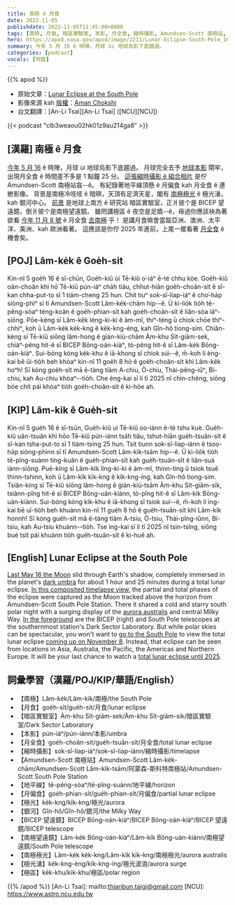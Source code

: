 ```yaml
---
title: 南極 ê 月食
date: 2022-11-05
publishdate: 2022-11-05T11:45:00+0800
tags: [南極, 月食, 暗區實驗室, 本影, 月全食, 縮時攝影, Amundsen-Scott 南極站, 地平線, 月偏食, 極光, 銀河, BICEP 望遠鏡, 南極望遠鏡, 南極極光, 極光湧, 極區]
hero: https://apod.nasa.gov/apod/image/2211/Lunar-Eclipse-South-Pole_1024.jpg
summary: 今年 5 月 16 ê 時陣，月球 ùi 地球烏影下底趨過。
categories: [podcast]
vocals: [阿錕]
---
```


{{% apod %}}

- 原始文章：[Lunar Eclipse at the South Pole](https://apod.nasa.gov/apod/ap221105.html)
- 影像來源 kah [版權][copyright]：[Aman Chokshi](https://www.instagram.com/aman_chokshi)
- 台文翻譯：[An-Li Tsai][An-Li Tsai] ([NCU][NCU])

{{< podcast "clb3weaou02hk01z9au214ga8" >}}

## [漢羅] 南極 ê 月食
[今年 5 月 16][Last May 16 the Moon] ê 時陣，月球 ùi 地球烏影下底趨過。
月球完全去予 [地球本影][dark umbra t] 閘牢，出現月全食 ê 時間差不多是 1 點鐘 25 分。
[這張縮時攝影 ê 組合相片][In this composited timelapse view] 是佇 Amundsen-Scott 南極站翕--ê。
有紀錄著地平線頂懸 ê 月偏食 kah 月全食 ê 連紲影像。
背景是南極冷吱吱 ê 暗暝，天頂有足濟天星，閣有 [南極極光][aurora australis t] ê 極光湧，kah 銀河中心。
[前景][In the foreground t] 是地球上南方 ê 研究站 暗區實驗室，正爿彼个是 BICEP 望遠鏡，倒爿彼个是南極望遠鏡。
雖罔講極區 ê 夜空是足媠--ê，毋過你應該袂為著欲看 [今年 11 月 8 號][coming up on November 8] ê 月全食 [去南極][go to the South Pole] 乎！
是講月食嘛會當踮亞洲、澳洲、太平洋、美洲、kah 歐洲看著。
這應該是你佇 2025 年進前，上尾一擺看著 [月全食][total lunar eclipse until 2025] ê 機會矣。

## [POJ] Lâm-ke̍k ê Goe̍h-si̍t
Kin-nî 5 goe̍h 16 ê sî-chūn, Goe̍h-kiû ùi Tē-kiû o͘-iáⁿ ē-té chhu kòe.
Goe̍h-kiû oân-choân khì hō͘ Tē-kiû pún-iáⁿ cha̍h tiâu, chhut-hiān goe̍h-choân-si̍t ê sî-kan chha-put-to sī 1 tiám-cheng 25 hun.
Chit tiuⁿ sok-sî-liap-iáⁿ ê cho͘-ha̍p siòng-phìⁿ sī tī Amundsen-Scott Lâm-ke̍k-chām hip--ê.
Ū kì-lio̍k tio̍h tē-pêng-sòaⁿ téng-koân ê goe̍h-phian-si̍t kah goe̍h-choân-si̍t ê liân-sòa iáⁿ-siōng.
Pōe-kéng sī Lâm-ke̍k léng-ki-ki ê àm-mî, thiⁿ-téng ū chiok chōe thiⁿ-chhiⁿ, koh ū Lâm-ke̍k ke̍k-kng ê ke̍k-kng-éng, kah Gîn-hô tiong-sim.
Chiân-kéng sī Tē-kiû siōng lâm-hong ê gián-kiù-chām Àm-khu Si̍t-giām-sek, chiàⁿ-pêng hit-ê sī BICEP Bōng-oán-kiàⁿ, tò-pêng hit-ê sī Lâm-ke̍k Bōng-oán-kiàⁿ.
Sui-bóng kóng ke̍k-khu ê iā-khong sī chiok súi--ê, m̄-koh lí èng-kai bē ūi-tio̍h beh khòaⁿ kin-nî 11 goe̍h 8 hō ê goe̍h-choân-si̍t khì Lâm-ke̍k hoⁿh!
Sī kóng goe̍h-si̍t mā ē-tàng tiàm A-chiu, Ò-chiu, Thài-pêng-iûⁿ, Bí-chiu, kah Au-chiu khòaⁿ--tio̍h.
Che èng-kai sī lí tī 2025 nî chìn-chêng, siōng bóe chi̍t pái khòaⁿ tio̍h goe̍h-choân-si̍t ê ki-hōe ah.

## [KIP] Lâm-ki̍k ê Gue̍h-si̍t
Kin-nî 5 gue̍h 16 ê sî-tsūn, Gue̍h-kiû uì Tē-kiû oo-iánn ē-té tshu kuè.
Gue̍h-kiû uân-tsuân khì hōo Tē-kiû pún-iánn tsa̍h tiâu, tshut-hiān gue̍h-tsuân-si̍t ê sî-kan tsha-put-to sī 1 tiám-tsing 25 hun.
Tsit tiunn sok-sî-liap-iánn ê tsoo-ha̍p siòng-phìnn sī tī Amundsen-Scott Lâm-ki̍k-tsām hip--ê.
Ū kì-lio̍k tio̍h tē-pîng-suànn tíng-kuân ê gue̍h-phian-si̍t kah gue̍h-tsuân-si̍t ê liân-suà iánn-siōng.
Puē-kíng sī Lâm-ki̍k líng-ki-ki ê àm-mî, thinn-tíng ū tsiok tsuē thinn-tshinn, koh ū Lâm-ki̍k ki̍k-kng ê ki̍k-kng-íng, kah Gîn-hô tiong-sim.
Tsiân-kíng sī Tē-kiû siōng lâm-hong ê gián-kiù-tsām Àm-khu Si̍t-giām-sik, tsiànn-pîng hit-ê sī BICEP Bōng-uán-kiànn, tò-pîng hit-ê sī Lâm-ki̍k Bōng-uán-kiànn.
Sui-bóng kóng ki̍k-khu ê iā-khong sī tsiok suí--ê, m̄-koh lí ìng-kai bē uī-tio̍h beh khuànn kin-nî 11 gue̍h 8 hō ê gue̍h-tsuân-si̍t khì Lâm-ki̍k honnh!
Sī kóng gue̍h-si̍t mā ē-tàng tiàm A-tsiu, Ò-tsiu, Thài-pîng-iûnn, Bí-tsiu, kah Au-tsiu khuànn--tio̍h.
Tse ìng-kai sī lí tī 2025 nî tsìn-tsîng, siōng bué tsi̍t pái khuànn tio̍h gue̍h-tsuân-si̍t ê ki-huē ah.

## [English] Lunar Eclipse at the South Pole
[Last May 16 the Moon][Last May 16 the Moon] slid through Earth's shadow, completely immersed in the planet's [dark umbra][dark umbra e] for about 1 hour and 25 minutes during a total lunar eclipse.
[In this composited timelapse view][In this composited timelapse view], the partial and total phases of the eclipse were captured as the Moon tracked above the horizon from Amundsen-Scott South Pole Station.
There it shared a cold and starry south polar night with a surging display of the [aurora australis][aurora australis e] and central Milky Way.
[In the foreground][In the foreground e] are the BICEP (right) and South Pole telescopes at the southernmost station's Dark Sector Laboratory.
But while polar skies can be spectacular, you won't want to [go to the South Pole][go to the South Pole] to view the total lunar eclipse [coming up on November 8][coming up on November 8].
Instead, that eclipse can be seen from locations in Asia, Australia, the Pacific, the Americas and Northern Europe.
It will be your last chance to watch a [total lunar eclipse until 2025][total lunar eclipse until 2025].


## 詞彙學習（漢羅/POJ/KIP/華語/English）
- 【南極】Lâm-ke̍k/Lâm-ki̍k/南極/the South Pole
- 【月食】goe̍h-si̍t/gue̍h-si̍t/月食/lunar eclipse
- 【暗區實驗室】Àm-khu Si̍t-giām-sek/Àm-khu Si̍t-giām-sik/暗區實驗室/Dark Sector Laboratory
- 【本影】pún-iáⁿ/pún-iánn/本影/umbra
- 【月全食】goe̍h-choân-si̍t/gue̍h-tsuân-si̍t/月全食/total lunar eclipse
- 【縮時攝影】sok-sî-liap-iáⁿ/sok-sî-liap-iánn/縮時攝影/timelapse
- 【Amundsen-Scott 南極站】Amundsen-Scott Lâm-ke̍k-chām/Amundsen-Scott Lâm-ki̍k-tsām/阿蒙森-斯科特南極站/Amundsen-Scott South Pole Station
- 【地平線】tē-pêng-sòaⁿ/tē-pîng-suànn/地平線/horizon
- 【月偏食】goe̍h-phian-si̍t/gue̍h-phian-si̍t/月偏食/partial lunar eclipse
- 【極光】ke̍k-kng/ki̍k-kng/極光/aurora
- 【銀河】Gîn-hô/Gîn-hô/銀河/the Milky Way
- 【BICEP 望遠鏡】BICEP Bōng-oán-kiàⁿ/BICEP Bōng-oán-kiàⁿ/BICEP 望遠鏡/BICEP telescope
- 【南極望遠鏡】Lâm-ke̍k Bōng-oán-kiàⁿ/Lâm-ki̍k Bōng-uán-kiànn/南極望遠鏡/South Pole telescope
- 【南極極光】Lâm-ke̍k ke̍k-kng/Lâm-ki̍k ki̍k-kng/南極極光/aurora australis
- 【極光湧】ke̍k-kng-éng/ki̍k-kng-íng/極光波浪/aurora surge
- 【極區】ke̍k-khu/ki̍k-khu/極區/polar region


{{% /apod %}}
[An-Li Tsai]: mailto:thianbun.taigi@gmail.com
[NCU]: https://www.astro.ncu.edu.tw

[copyright]: https://apod.nasa.gov/apod/fap/lib/about_apod.html#srapply
[License]: https://creativecommons.org/licenses/by/2.0/


[Last May 16 the Moon]:https://www.facebook.com/media/set/?set=a.4715932428510939&type=3
[dark umbra e]:https://apod.nasa.gov/apod/ap220518.html
[dark umbra t]:https://apod.tw/daily/20220518/
[In this composited timelapse view]:https://www.instagram.com/p/Cd4MLE6pLnc/
[aurora australis e]:https://apod.nasa.gov/apod/ap220729.html
[aurora australis t]:https://apod.tw/daily/20220729/
[In the foreground e]:https://apod.nasa.gov/apod/ap211211.html
[In the foreground t]:https://apod.tw/daily/20211211/
[go to the South Pole]:https://www.usap.gov/videoclipsandmaps/spwebcam.cfm
[coming up on November 8]:https://earthsky.org/astronomy-essentials/total-lunar-eclipse-nov8-2022/
[total lunar eclipse until 2025]:https://blogs.nasa.gov/Watch_the_Skies/2022/11/03/last-chance-to-see-total-lunar-eclipse-until-2025/

